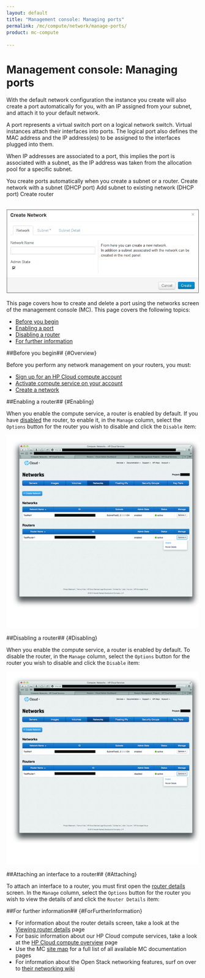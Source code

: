 ```yaml
---
layout: default
title: "Management console: Managing ports"
permalink: /mc/compute/network/manage-ports/
product: mc-compute

---
```

# Management console: Managing ports #

With the default network configuration the instance you create will also create a port automatically for you, with an IP assigned from your subnet, and attach it to your default network.

<!--What is this port? -->

A port represents a virtual switch port on a logical network switch. Virtual instances attach their interfaces into ports. The logical port also defines the MAC address and the IP address(es) to be assigned to the interfaces plugged into them.

When IP addresses are associated to a port, this implies the port is associated with a subnet, as the IP address was taken from the allocation pool for a specific subnet.

You create ports automatically when you create a subnet or a router.
Create network with a subnet (DHCP port)
Add subnet to existing network (DHCP port)
Create router

<br><img src="media/network-fields.png"  alt="" />

This page covers how to create and delete a port using the networks screen of the management console (MC).  This page covers the following topics:

* [Before you begin](#Overview)
* [Enabling a port](#Enabling)
* [Disabling a router](#Disabling)
* [For further information](#ForFurtherInformation)


##Before you begin## {#Overview}

Before you perform any network management on your routers, you must:

* [Sign up for an HP Cloud compute account](https://account.hpcloud.com/signup)
* [Activate compute service on your account](https://community.hpcloud.com/article/getting-started-compute-135#actservice)
* [Create a network](/mc/compute/networks/create-network/)

<!--When cloudadmin tool deployed, add a link to it here?-->
<!--Include a link to the CLI process for creating a router here as well?-->


##Enabling a router## {#Enabling}

When you enable the compute service, a router is enabled by default.  If you have [disabled](#Disabling) the router, to enable it, in the `Manage` column, select the `Options` button for the router you wish to disable and click the `Disable` item:

<img src="media/disable-router.jpg" width="580" alt="" />
 

##Disabling a router## {#Disabling}

When you enable the compute service, a router is enabled by default.  To disable the router, in the `Manage` column, select the `Options` button for the router you wish to disable and click the `Disable` item:

<img src="media/enable-router.jpg" width="580" alt="" />


##Attaching an interface to a router## {#Attaching}

To attach an interface to a router, you must first open the [router details](/mc/compute/networks/view-router) screen.  In the `Manage` column, select the `Options` button for the router you wish to view the details of and click the `Router Details` item:


##For further information## {#ForFurtherInformation}

* For information about the router details screen, take a look at the [Viewing router details](/mc/compute/networks/view-router/) page
* For basic information about our HP Cloud compute services, take a look at the [HP Cloud compute overview](/compute/) page
* Use the MC [site map](/mc/sitemap) for a full list of all available MC documentation pages
* For information about the Open Stack networking features, surf on over to [their networking wiki](https://wiki.openstack.org/wiki/Quantum)
